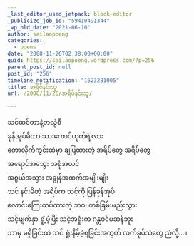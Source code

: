 ```yaml
---
_last_editor_used_jetpack: block-editor
_publicize_job_id: "59410491344"
_wp_old_date: "2021-06-10"
author: sailaopoeng
categories:
  - poems
date: "2008-11-26T02:38:00+00:00"
guid: https://sailaopoeng.wordpress.com/?p=256
parent_post_id: null
post_id: "256"
timeline_notification: "1623281005"
title: အရိပ်နင်းသူ
url: /2008/11/26/အရိပ်နင်းသူ/

---
```

သင်ထင်တာနဲ့တလွဲစီ  
ခုန်အုပ်မိတာ သားကောင်ဟုတ်ရဲ့လား  
တောလိုက်ကွင်းထဲမှာ ချပြထားတဲ့ အရိပ်တွေ အရိပ်တွေ  
အရောင်အသွေး အစုံအလင်  
အစွယ်အသွား အချွန်အထက်အမျိုးမျိုး  
သင် နင်းမိတဲ့ အရိပ်က သင့်ကို ပြန်ခုန်အုပ်  
လောင်းကြေးထပ်ထားတဲ့ ဘဝ၊ တစ်ခြမ်းမည်းသွား  
သင့်မျက်နှာ ရှုံ့မဲ့ပြီး သင့်အရှုံးက ဂန္တဝင်မဆန်ဘူး  
ဘာမှ မရှိခြင်းထဲ သင် ရှုံးနိမ့်ခဲ့ရခြင်းအတွက် လက်ခုပ်သံတွေ ညံလို့…။
